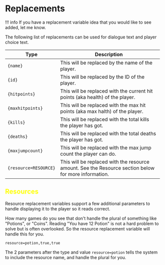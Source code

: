 # Replacements

!!! info
	If you have a replacement variable idea that you would like to see added, let me know.

The following list of replacements can be used for dialogue text and player choice text.

| Type | Description |
| ------------- | ----------- |
| `{name}` | This will be replaced by the name of the player. |
| `{id}` | This will be replaced by the ID of the player. |
| `{hitpoints}` | This will be replaced with the current hit points (aka health) of the player. |
| `{maxhitpoints}` | This will be replaced with the max hit points (aka max halth) of the player. |
| `{kills}` | This will be replaced with the total kills the player has got. |
| `{deaths}` | This will be replaced with the total deaths the player has got. |
| `{maxjumpcount}` | This will be replaced with the max jump count the player can do. |
| `{resource=RESOURCE}` | This will be replaced with the resource amount. See the Resource section below for more information. |

## <span style="color: yellow">Resources</span>
Resource replacement variables support a few additional parameters to handle displaying it to the player so it reads correct.

How many games do you see that don't handle the plural of something like "Potions", or "Coins". Reading "You have 12 Potion" is not a hard problem to solve but is often overlooked. So the resource replacement variable will handle this for you.

`resource=potion,true,true`

The 2 parameters after the type and value `resource=potion` tells the system to include the resource name, and handle the plural for you.
